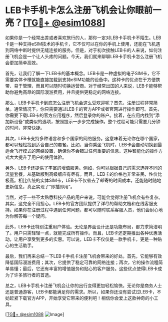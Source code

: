 # LEB卡手机卡怎么注册飞机会让你眼前一亮？[[TG💪+ @esim1088](https://t.me/s/esim1088)]

如果你是一个经常出差或者喜欢旅行的人，那你一定对LEB卡手机卡不陌生。LEB卡是一种支持eSIM技术的手机卡，它不仅可以在你的手机上使用，还能在飞机遇到网络中断时提供无缝连接的服务。但是，对于初次接触LEB卡的人来说，如何注册飞机会是一个让人头疼的问题。今天，我们就来聊聊LEB卡手机卡怎么注册飞机会更加简单高效。

首先，让我们了解一下LEB卡的基本概念。LEB卡是一种虚拟的电子SIM卡，它不需要实体卡槽就能直接加载到支持eSIM功能的设备中。这种卡的优点在于方便携带、易于管理，而且可以随时切换运营商。对于经常出国的人来说，LEB卡能够帮助你避免高昂的国际漫游费用，并且提供更稳定的网络连接。

那么，LEB卡手机卡到底怎么注册飞机会这么受欢迎呢？首先，注册过程非常简单。通常情况下，你只需要通过LEB卡的官方APP或者官网进行操作即可。首先，你需要下载LEB卡的官方应用程序，然后登录你的账户。接着，在应用内找到“添加新设备”或类似的选项，按照提示一步步完成操作。整个过程可能只需要几分钟的时间，非常快捷。

其次，LEB卡支持多种语言和多个国家的网络服务。这意味着无论你在哪个国家，都可以轻松找到适合自己的套餐。比如，当你乘坐飞机时，LEB卡会自动切换到最适合飞行模式的网络设置，确保你不会错过任何重要的信息。这种智能化的操作方式大大提升了用户的使用体验。

另外，LEB卡还提供了丰富的增值服务。例如，你可以根据自己的需求选择不同的流量套餐，从基础版到高级版应有尽有。而且，LEB卡的价格也非常亲民，性价比极高。相比传统的实体SIM卡，LEB卡不仅省去了邮寄的时间成本，还能随时随地更新信息，真正实现了“即插即用”。

当然，对于一些不太熟悉科技产品的用户来说，可能会觉得注册飞机会有些复杂。其实，这完全不用担心。LEB卡的官方团队提供了详尽的帮助文档和在线客服支持。如果你在注册过程中遇到任何问题，都可以随时联系客服人员，他们会耐心地为你解答每一个疑问。

此外，LEB卡还特别注重用户体验。无论是界面设计还是功能布局，都力求简洁明了。用户只需轻轻一点，就能完成所有操作。而且，LEB卡还定期推出各种优惠活动，让用户享受到更多的实惠。可以说，LEB卡不仅仅是一款手机卡，更是一种贴心的生活助手。

最后，我们再来总结一下LEB卡手机卡注册飞机会带来的好处。首先，它能够有效降低国际漫游费用；其次，它提供了稳定可靠的网络连接；再次，它的操作流程简单易懂；最后，它还有丰富的增值服务和贴心的客户服务。这些优点使得LEB卡成为了许多旅行者的首选。

总之，LEB卡手机卡注册飞机会让你的出行变得更加轻松愉快。无论你是商务人士还是普通游客，LEB卡都能满足你的需求。所以，如果你还没有尝试过LEB卡，不妨赶紧下载官方APP，开始享受它带来的便利吧！相信你会爱上这款神奇的小工具。

[[TG💪+ @esim1088](https://t.me/s/esim1088) ![Image](https://i.postimg.cc/4NQfJmqS/Snipaste-2025-05-13-00-14-12.png)]